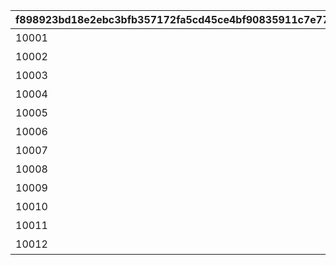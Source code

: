 |f898923bd18e2ebc3bfb357172fa5cd45ce4bf90835911c7e77e9f30df7a967e|53fae779e5b7edf6e440db2e80f58d15b7707b8f76b3d50d727ea8c33148f529|94b6b7b03d3ecb6bca4d37b1a220af4e088509ba2fc0f263fa7bdea6715e38be|5f321020bd8c630c7423b56da741440d0ca0a2ee29ae014a6b85531fbf89a845|862ab5264541eef231a58f8ef51d5b313d18fe0a5e6d0238ef511facf6d4eebf|60bddefdec2447abc87f01a84e8337cf2dd611c3fc0cceadc0c37f6ff1eb22a9|6fb699cfad452c3d2469ae66481168345a55e219d29935b023fb1c9598625839|837a308a4c39898f708c1a2b32deb91af6f4dda552600bcf8fc5a8b0c219c15c|19def2538929f3b0ffafcc3026b618234d0eb929a771caaf82b65a5e5f4f19d5|f159d842deb99837336dd785149c31397d4283de952a746a72c967097bedfdaf|b026cffe9d17d15a2c70a990679fd94e605b4c8d244efc85d28e1d50b85554a8|795ac860f49ef4e9bd2f690478d3b8b1ed28f3c541d22e4609c4eb7eef702806|8f14620abc92d1f6f76768e3674955e53f2de36b02553068d726a68fa7ebf01f|0de6269bc531124e48672a6ebdf000d0db42dbb4cda979f521ce455f59d65348|
| --- | --- | --- | --- | --- | --- | --- | --- | --- | --- | --- | --- | --- | --- |
|10001|2002|126401|2|克萝茜|欢迎光临♪\n可以用驾车游币\n购物哦！|1|2025/05/15 11:00:00|2025/07/07 10:59:59|-470|0|1.47|1|1|
|10002|2002|126401|1|克萝茜|这里的商品种类繁多\n请尽情地\n挑选吧♪|2|2025/05/15 11:00:00|2025/07/07 10:59:59|-470|0|2.15|2|1|
|10003|2002|126501|2|莱拉耶尔|欢迎光临来到商店\n驾车游币可以在这里\n兑换道具哦|1|2025/05/15 11:00:00|2025/07/07 10:59:59|-470|0|0|2|1|
|10004|2002|126501|1|莱拉耶尔|请在本商店\n购买道具\n享受美好的旅途吧|2|2025/05/15 11:00:00|2025/07/07 10:59:59|-470|0|0|1|1|
|10005|2002|127702|2|琳德|欢迎光临\n可以使用驾车游币\n进行购物哦|1|2025/06/30 11:00:00|2025/08/21 10:59:59|-470|0|0|2|2|
|10006|2002|127702|2|琳德|商店打扫得一尘不染\n毕竟是公主殿下\n直营商店呢|2|2025/06/30 11:00:00|2025/08/21 10:59:59|-470|0|0|2|2|
|10007|2002|127802|1|维尔姆|欢迎光临商店\n可以用驾车游币交换物品\n请随意看看|1|2025/06/30 11:00:00|2025/08/21 10:59:59|-470|0|0|1|2|
|10008|2002|127802|1|维尔姆|为什么要让我看店啊……\n不过我会好好做的\n尽管挑选喜欢的东西吧|2|2025/06/30 11:00:00|2025/08/21 10:59:59|-470|0|6.5|2|2|
|10009|2002|129602|1|银莲|——欢迎光临\n如果有驾车游币的话\n可以在这里买东西哦|1|2025/08/14 11:00:00|2025/10/20 10:59:59|-470|0|0|2|3|
|10010|2002|129602|1|银莲|——想要我多笑一点？\n无论你有多少货币\n有些东西依然是买不到的哦|2|2025/08/14 11:00:00|2025/10/20 10:59:59|-470|0|0|2|3|
|10011|2002|129701|1|涅妃＝涅菈|欢迎光临\n请在这里用驾车游币\n交换道具|1|2025/08/14 11:00:00|2025/10/20 10:59:59|-470|0|0|1|3|
|10012|2002|129701|1|涅妃＝涅菈|顺便问一下，花多少钱\n才能挽回你呢？\n——呵呵，我开玩笑的|2|2025/08/14 11:00:00|2025/10/20 10:59:59|-470|0|6.2|2|3|